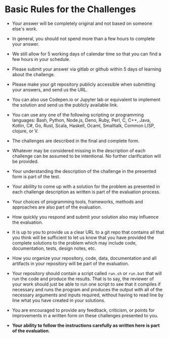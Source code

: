 # Basic Rules for the Challenges 

* Your answer will be completely original and not based on someone else's work.

* In general, you should not spend more than a few
hours to complete your answer.  

* We still allow for 5 working days of calendar time so that
you can find a few hours in your schedule.

* Please submit your answer via gitlab or github within 5 days of learning about the challenge.

* Please make your git repository publicly accessible when submitting your answers, and send us the URL.

* You can also use Codepen.io or Jupyter lab or equivalent to implement the solution and send us the publicly available link.

* You can use any one of the following scripting or programming languages: Bash, Python, Node.js, Deno, Ruby, Perl, C, C++, Java, Kotlin, C#, Go, Rust, Scala, Haskell, Ocaml, Smalltalk, Common LISP, clojure, or V.

* The challenges are described in the final and complete form. 

* Whatever may be considered missing in the description of each challenge can be assumed to be intentional.  No further clarification will be provided.

* Your understanding the description of the challenge in the presented form is part of the test.

* Your abililty to come up with a solution for the problem as presented in each challenge description as written is part of the evaluation process. 

* Your choices of programming tools, frameworks, methods and approaches are also part of the evaluation.

* How quickly you respond and submit your solution also may influence the evaluation.

* It is up to you to provide us a clear URL to a git repo
that contains all that you think will be sufficient to let us know that you have provided the complete solutions to the problem which may include
code, documentation, tests, design notes, etc. 

* How you organize your repository, code, data, documentation and all artifacts in your repository will be part of the evaluation.

* Your repository should contain a script called `run.sh` or `run.bat` that will run the
code and produce the results.  That is to say, the reviewer of your work should just be able to run one script to see that it compiles if necessary 
and runs the program and produces the output with all of the necessary arguments and inputs required, without having to read line by line what you have created in your solutions.

* You are encouraged to provide any feedback, criticism, or points for improvements in a written form on these challenges presented to you.

* **Your ability to follow the instructions carefully as written here is part of the evaluation**.
